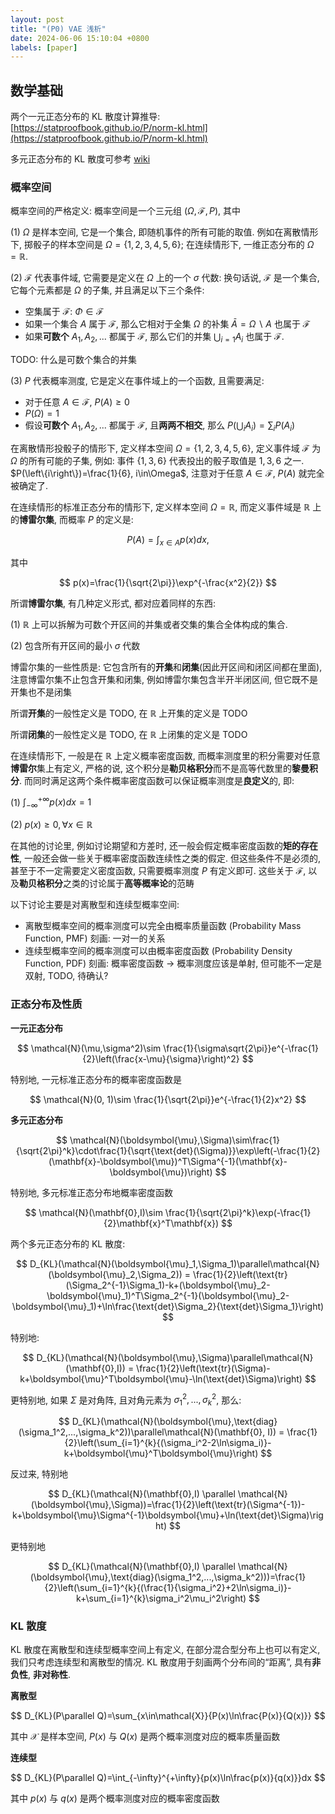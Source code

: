 ```yaml
---
layout: post
title: "(P0) VAE 浅析"
date: 2024-06-06 15:10:04 +0800
labels: [paper]
---
```



## 数学基础

两个一元正态分布的 KL 散度计算推导: [https://statproofbook.github.io/P/norm-kl.html](https://statproofbook.github.io/P/norm-kl.html)

多元正态分布的 KL 散度可参考 [wiki](https://en.wikipedia.org/wiki/Kullback%E2%80%93Leibler_divergence)

### 概率空间

概率空间的严格定义: 概率空间是一个三元组 $(\Omega, \mathcal{F}, P)$, 其中

(1) $\Omega$ 是样本空间, 它是一个集合, 即随机事件的所有可能的取值. 例如在离散情形下, 掷骰子的样本空间是 $\Omega=\left\{1, 2, 3, 4, 5, 6\right\}$; 在连续情形下, 一维正态分布的 $\Omega=\mathbb{R}$.

(2) $\mathcal{F}$ 代表事件域, 它需要是定义在 $\Omega$ 上的一个 $\sigma$ 代数: 换句话说, $\mathcal{F}$ 是一个集合, 它每个元素都是 $\Omega$ 的子集, 并且满足以下三个条件:

- 空集属于 $\mathcal{F}$: $\Phi\in\mathcal{F}$
- 如果一个集合 $A$ 属于 $\mathcal{F}$, 那么它相对于全集 $\Omega$ 的补集 $\bar{A}=\Omega\backslash A$ 也属于 $\mathcal{F}$
- 如果**可数个** $A_1, A_2, ...$ 都属于 $\mathcal{F}$, 那么它们的并集 $\bigcup_{i=1}A_i$ 也属于 $\mathcal{F}$.

TODO: 什么是可数个集合的并集

(3) $P$ 代表概率测度, 它是定义在事件域上的一个函数, 且需要满足:

- 对于任意 $A\in\mathcal{F}$, $P(A) \geq 0$
- $P(\Omega)=1$
- 假设**可数个** $A_1,A_2, ...$ 都属于 $\mathcal{F}$, 且**两两不相交**, 那么 $P(\bigcup_{i}A_i)=\sum_{i}{P(A_i)}$

在离散情形投骰子的情形下, 定义样本空间 $\Omega=\left\{1, 2, 3, 4, 5, 6\right\}$, 定义事件域 $\mathcal{F}$ 为 $\Omega$ 的所有可能的子集, 例如: 事件 $\left\{1, 3, 6\right\}$ 代表投出的骰子取值是 ${1, 3, 6}$ 之一. $P(\left\{i\right\})=\frac{1}{6}, i\in\Omega$, 注意对于任意 $A\in\mathcal{F}$, $P(A)$ 就完全被确定了.

在连续情形的标准正态分布的情形下, 定义样本空间 $\Omega=\mathbb{R}$, 而定义事件域是 $\mathbb{R}$ 上的**博雷尔集**, 而概率 $P$ 的定义是:

$$
P(A)=\int_{x\in A}{p(x)dx},
$$

其中

$$
p(x)=\frac{1}{\sqrt{2\pi}}\exp^{-\frac{x^2}{2}}
$$

所谓**博雷尔集**, 有几种定义形式, 都对应着同样的东西:

(1) $\mathbb{R}$ 上可以拆解为可数个开区间的并集或者交集的集合全体构成的集合.

(2) 包含所有开区间的最小 $\sigma$ 代数

博雷尔集的一些性质是: 它包含所有的**开集**和**闭集**(因此开区间和闭区间都在里面), 注意博雷尔集不止包含开集和闭集, 例如博雷尔集包含半开半闭区间, 但它既不是开集也不是闭集

所谓**开集**的一般性定义是 TODO, 在 $\mathbb{R}$ 上开集的定义是 TODO

所谓**闭集**的一般性定义是 TODO, 在 $\mathbb{R}$ 上闭集的定义是 TODO

在连续情形下, 一般是在 $\mathbb{R}$ 上定义概率密度函数, 而概率测度里的积分需要对任意**博雷尔**集上有定义, 严格的说, 这个积分是**勒贝格积分**而不是高等代数里的**黎曼积分**. 而同时满足这两个条件概率密度函数可以保证概率测度是**良定义**的, 即:

(1) $\int_{-\infty}^{+\infty}{p(x)}{dx}=1$

(2) $p(x)\geq 0, \forall x\in\mathbb{R}$

在其他的讨论里, 例如讨论期望和方差时, 还一般会假定概率密度函数的**矩的存在性**, 一般还会做一些关于概率密度函数连续性之类的假定. 但这些条件不是必须的, 甚至于不一定需要定义密度函数, 只需要概率测度 $P$ 有定义即可. 这些关于 $\mathcal{F}$, 以及**勒贝格积分**之类的讨论属于**高等概率论**的范畴

以下讨论主要是对离散型和连续型概率空间:

- 离散型概率空间的概率测度可以完全由概率质量函数 (Probability Mass Function, PMF) 刻画: 一对一的关系
- 连续型概率空间的概率测度可以由概率密度函数 (Probability Density Function, PDF) 刻画: 概率密度函数 -> 概率测度应该是单射, 但可能不一定是双射, TODO, 待确认?

### 正态分布及性质

**一元正态分布**

$$
\mathcal{N}(\mu,\sigma^2)\sim \frac{1}{\sigma\sqrt{2\pi}}e^{-\frac{1}{2}\left(\frac{x-\mu}{\sigma}\right)^2}
$$

特别地, 一元标准正态分布的概率密度函数是

$$
\mathcal{N}(0, 1)\sim \frac{1}{\sqrt{2\pi}}e^{-\frac{1}{2}x^2}
$$

**多元正态分布**

$$
\mathcal{N}(\boldsymbol{\mu},\Sigma)\sim\frac{1}{\sqrt{2\pi}^k}\cdot\frac{1}{\sqrt{\text{det}(\Sigma)}}\exp\left(-\frac{1}{2}(\mathbf{x}-\boldsymbol{\mu})^T\Sigma^{-1}(\mathbf{x}-\boldsymbol{\mu})\right)
$$

特别地, 多元标准正态分布地概率密度函数

$$
\mathcal{N}(\mathbf{0},I)\sim \frac{1}{\sqrt{2\pi}^k}\exp(-\frac{1}{2}\mathbf{x}^T\mathbf{x})
$$

两个多元正态分布的 KL 散度:

$$
D_{KL}(\mathcal{N}(\boldsymbol{\mu}_1,\Sigma_1)\parallel\mathcal{N}(\boldsymbol{\mu}_2,\Sigma_2)) = \frac{1}{2}\left(\text{tr}(\Sigma_2^{-1}\Sigma_1)-k+(\boldsymbol{\mu}_2-\boldsymbol{\mu}_1)^T\Sigma_2^{-1}(\boldsymbol{\mu}_2-\boldsymbol{\mu}_1)+\ln\frac{\text{det}\Sigma_2}{\text{det}\Sigma_1}\right)
$$

特别地:

$$
D_{KL}(\mathcal{N}(\boldsymbol{\mu},\Sigma)\parallel\mathcal{N}(\mathbf{0},I)) = \frac{1}{2}\left(\text{tr}(\Sigma)-k+\boldsymbol{\mu}^T\boldsymbol{\mu}-\ln(\text{det}\Sigma)\right)
$$

更特别地, 如果 $\Sigma$ 是对角阵, 且对角元素为 $\sigma_1^2,...,\sigma_k^2$, 那么:

$$
D_{KL}(\mathcal{N}(\boldsymbol{\mu},\text{diag}(\sigma_1^2,...,\sigma_k^2))\parallel\mathcal{N}(\mathbf{0}, I)) = \frac{1}{2}\left(\sum_{i=1}^{k}{(\sigma_i^2-2\ln\sigma_i)}-k+\boldsymbol{\mu}^T\boldsymbol{\mu}\right)
$$

反过来, 特别地

$$
D_{KL}(\mathcal{N}(\mathbf{0},I) \parallel \mathcal{N}(\boldsymbol{\mu},\Sigma))=\frac{1}{2}\left(\text{tr}(\Sigma^{-1})-k+\boldsymbol{\mu}\Sigma^{-1}\boldsymbol{\mu}+\ln(\text{det}\Sigma)\right)
$$

更特别地

$$
D_{KL}(\mathcal{N}(\mathbf{0},I) \parallel \mathcal{N}(\boldsymbol{\mu},\text{diag}(\sigma_1^2,...,\sigma_k^2)))=\frac{1}{2}\left(\sum_{i=1}^{k}{(\frac{1}{\sigma_i^2}+2\ln\sigma_i)}-k+\sum_{i=1}^{k}\sigma_i^2\mu_i^2\right)
$$

### KL 散度

KL 散度在离散型和连续型概率空间上有定义, 在部分混合型分布上也可以有定义, 我们只考虑连续型和离散型的情况. KL 散度用于刻画两个分布间的“距离”, 具有**非负性**, **非对称性**.

**离散型**

$$
D_{KL}(P\parallel Q)=\sum_{x\in\mathcal{X}}{P(x)\ln\frac{P(x)}{Q(x)}}
$$

其中 $\mathcal{X}$ 是样本空间, $P(x)$ 与 $Q(x)$ 是两个概率测度对应的概率质量函数

**连续型**

$$
D_{KL}(P\parallel Q)=\int_{-\infty}^{+\infty}{p(x)\ln\frac{p(x)}{q(x)}}dx
$$

其中 $p(x)$ 与 $q(x)$ 是两个概率测度对应的概率密度函数
